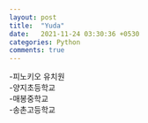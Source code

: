```yaml
---
layout: post
title:  "Yuda"
date:   2021-11-24 03:30:36 +0530
categories: Python
comments: true
---
```


-피노키오 유치원  
-양지초등학교  
-매봉중학교  
-송촌고등학교  
